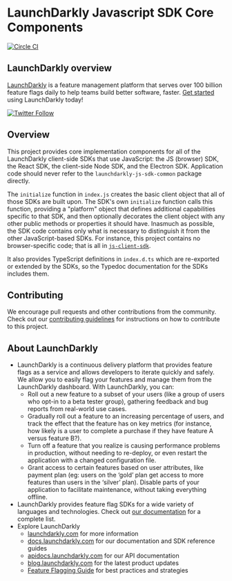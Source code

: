 # LaunchDarkly Javascript SDK Core Components

[![Circle CI](https://circleci.com/gh/launchdarkly/js-sdk-common/tree/master.svg?style=svg)](https://circleci.com/gh/launchdarkly/js-sdk-common/tree/master)

## LaunchDarkly overview

[LaunchDarkly](https://www.launchdarkly.com) is a feature management platform that serves over 100 billion feature flags daily to help teams build better software, faster. [Get started](https://docs.launchdarkly.com/docs/getting-started) using LaunchDarkly today!

[![Twitter Follow](https://img.shields.io/twitter/follow/launchdarkly.svg?style=social&label=Follow&maxAge=2592000)](https://twitter.com/intent/follow?screen_name=launchdarkly)

## Overview

This project provides core implementation components for all of the LaunchDarkly client-side SDKs that use JavaScript: the JS (browser) SDK, the React SDK, the client-side Node SDK, and the Electron SDK. Application code should never refer to the `launchdarkly-js-sdk-common` package directly.

The `initialize` function in `index.js` creates the basic client object that all of those SDKs are built upon. The SDK's own `initialize` function calls this function, providing a "platform" object that defines additional capabilities specific to that SDK, and then optionally decorates the client object with any other public methods or properties it should have. Inasmuch as possible, the SDK code contains only what is necessary to distinguish it from the other JavaScript-based SDKs. For instance, this project contains no browser-specific code; that is all in [`js-client-sdk`](https://github.com/launchdarkly/js-client-sdk).

It also provides TypeScript definitions in `index.d.ts` which are re-exported or extended by the SDKs, so the Typedoc documentation for the SDKs includes them.

## Contributing

We encourage pull requests and other contributions from the community. Check out our [contributing guidelines](CONTRIBUTING.md) for instructions on how to contribute to this project.

## About LaunchDarkly

* LaunchDarkly is a continuous delivery platform that provides feature flags as a service and allows developers to iterate quickly and safely. We allow you to easily flag your features and manage them from the LaunchDarkly dashboard.  With LaunchDarkly, you can:
    * Roll out a new feature to a subset of your users (like a group of users who opt-in to a beta tester group), gathering feedback and bug reports from real-world use cases.
    * Gradually roll out a feature to an increasing percentage of users, and track the effect that the feature has on key metrics (for instance, how likely is a user to complete a purchase if they have feature A versus feature B?).
    * Turn off a feature that you realize is causing performance problems in production, without needing to re-deploy, or even restart the application with a changed configuration file.
    * Grant access to certain features based on user attributes, like payment plan (eg: users on the ‘gold’ plan get access to more features than users in the ‘silver’ plan). Disable parts of your application to facilitate maintenance, without taking everything offline.
* LaunchDarkly provides feature flag SDKs for a wide variety of languages and technologies. Check out [our documentation](https://docs.launchdarkly.com/docs) for a complete list.
* Explore LaunchDarkly
    * [launchdarkly.com](https://www.launchdarkly.com/ "LaunchDarkly Main Website") for more information
    * [docs.launchdarkly.com](https://docs.launchdarkly.com/  "LaunchDarkly Documentation") for our documentation and SDK reference guides
    * [apidocs.launchdarkly.com](https://apidocs.launchdarkly.com/  "LaunchDarkly API Documentation") for our API documentation
    * [blog.launchdarkly.com](https://blog.launchdarkly.com/  "LaunchDarkly Blog Documentation") for the latest product updates
    * [Feature Flagging Guide](https://github.com/launchdarkly/featureflags/  "Feature Flagging Guide") for best practices and strategies